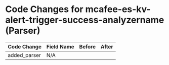 # Code Changes for mcafee-es-kv-alert-trigger-success-analyzername (Parser)

| Code Change | Field Name | Before | After |
|-------------|------------|--------|-------|
| added_parser | N/A |  |  |